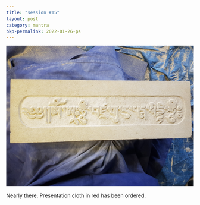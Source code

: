 ```yaml
---
title: "session #15"
layout: post
category: mantra
bkp-permalink: 2022-01-26-ps
---
```


![Padmasambhava15](/assets/images/mani/padmasambhava/ps15.jpg)  


Nearly there. Presentation cloth in red has been ordered.
